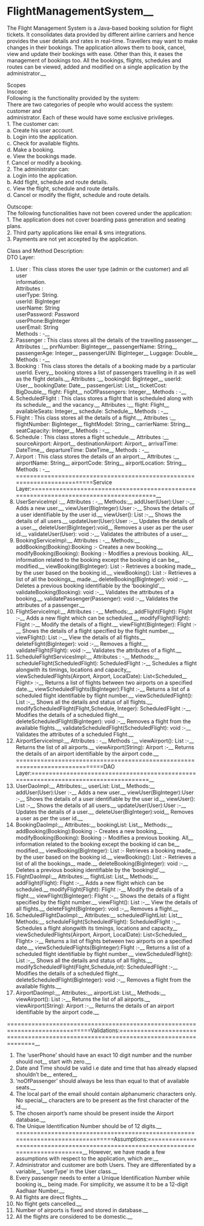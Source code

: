 # FlightManagementSystem__
The Flight Management System is a Java-based booking solution for flight tickets. It consolidates data provided by different airline carriers and hence provides the user details and rates in real-time. Travellers may want to make changes in their bookings. The application allows them to book, cancel, view and update their bookings with ease. Other than this, it eases the management of bookings too. All the bookings, flights, schedules and routes can be viewed, added and modified on a single application by the administrator.__

Scopes  
	Inscope:  
	Following is the functionality provided by the system:  
	There are two categories of people who would access the system: customer and  
	administrator. Each of these would have some exclusive privileges.  
		1. The customer can:  
		a. Create his user account.  
		b. Login into the application.  
		c. Check for available flights.  
		d. Make a booking.  
		e. View the bookings made.  
		f. Cancel or modify a booking.  
		2. The administrator can:  
		a. Login into the application.  
		b. Add flight, schedule and route details.  
		c. View the flight, schedule and route details.  
		d. Cancel or modify the flight, schedule and route details.  

Outscope:  
The following functionalities have not been covered under the application:  
      1. The application does not cover boarding pass generation and seating plans.  
      2. Third party applications like email & sms integrations.  
      3. Payments are not yet accepted by the application.  


Class and Method Description:  
DTO Layer:  
1. User : This class stores the user type (admin or the customer) and all user  
information.  
 Attributes :  
        userType: String.  
        userId: BigInteger  
        userName: String  
        userPassword: Password  
        userPhone:BigInteger  
        userEmail: String  
Methods : -__
2. Passenger : This class stores all the details of the travelling passenger.__
 Attributes :__
        pnrNumber: BigInteger__
        passengerName: String__
        passengerAge: Integer__
        passengerUIN: BigInteger__
        Luggage: Double__
Methods : -__
3. Booking : This class stores the details of a booking made by a particular userId. Every__
booking stores a list of passengers travelling in it as well as the flight details.__
 Attributes :__
        bookingId: BigInteger__
        userId: User__
        bookingDate: Date__
        passengerList: List<Passenger>__
        ticketCost: BigDouble__
        flight: Flight__
        noOfPassengers: Integer__
Methods : -__
4. ScheduledFlight : This class stores a flight that is scheduled along with its schedule__
and the vacancy.__
  Attributes :__
        flight: Flight__
        availableSeats: Integer__
        schedule: Schedule__
        Methods : -__
5. Flight : This class stores all the details of a flight.__
  Attributes :__
        flightNumber: BigInteger__
        flightModel: String__
        carrierName: String__
        seatCapacity: Integer__
        Methods : -__
6. Schedule : This class stores a flight schedule.__
  Attributes :__
        sourceAirport: Airport__
        destinationAirport: Airport__
        arrivalTime: DateTime__
        departureTime: DateTime__
        Methods : -__
7. Airport : This class stores the details of an airport.__
  Attributes :__
        airportName: String__
        airportCode: String__
        airportLocation: String__
        Methods : -__
=========================================================================Service Layer:=======================================================================================__
8. UserServiceImpl :__
  Attributes : -__
        Methods:__
          addUser(User):User :-__
          Adds a new user.__
          viewUser(BigInteger):User :-__
          Shows the details of a user identifiable by the user id.__
          viewUser(): List<User> :-__
          Shows the details of all users.__
          updateUser(User):User :-__
          Updates the details of a user.__
          deleteUser(BigInteger):void__
          Removes a user as per the user id.__
          validateUser(User): void :-__
          Validates the attributes of a user.__
9. BookingServiceImpl:__
  Attributes : -__
        Methods:__
          addBooking(Booking):Booking :- Creates a new booking.__
          modifyBooking(Booking): Booking :- Modifies a previous booking. All__
          information related to the booking except the booking id can be__
          modified.__
          viewBooking(BigInteger): List<Booking> :- Retrieves a booking made__
          by the user based on the booking id.__
          viewBooking(): List<Booking> :- Retrieves a list of all the bookings__
          made.__
          deleteBooking(BigInteger): void :-__
          Deletes a previous booking identifiable by the ‘bookingId’.__
          validateBooking(Booking): void :-__
          Validates the attributes of a booking.__
          validatePassenger(Passenger): void :-__
          Validates the attributes of a passenger.__
10. FlightServiceImpl:__
  Attributes : -__
        Methods:__
          addFlight(Flight): Flight :-__
          Adds a new flight which can be scheduled.__
          modifyFlight(Flight): Flight :-__
          Modify the details of a flight.__
          viewFlight(BigInteger): Flight :-__
          Shows the details of a flight specified by the flight number.__
          viewFlight(): List<Flight> :-__
          View the details of all flights.__
          deleteFlight(BigInteger): void :-__
          Removes a flight.__
          validateFlight(Flight): void :-__
          Validates the attributes of a flight.__
11. ScheduleFlightServicesImpl:__
  Attributes : -__
        Methods:__
          scheduleFlight(ScheduledFlight): ScheduledFlight :-__
          Schedules a flight alongwith its timings, locations and capacity__
          viewScheduledFlights(Airport, Airport, LocalDate): List<Scheduled__
          Flight> :-__
          Returns a list of flights between two airports on a specified date.__
          viewScheduledFlights(BigInteger):Flight :-__
          Returns a list of a scheduled flight identifiable by flight number.__
          viewScheduledFlight(): List<ScheduledFlight> :-__
          Shows all the details and status of all flights.__
          modifyScheduledFlight(Flight,Schedule, Integer): ScheduledFlight :-__
          Modifies the details of a scheduled flight.__
          deleteScheduledFlight(BigInteger): void :-__
          Removes a flight from the available flights.__
          validateScheduledFlight(ScheduledFlight): void :-__
          Validates the attributes of a scheduled Flight.__
12. AirportServiceImpl:__
  Attributes : -__
        Methods :__
          viewAirport(): List<Airport> :-__
          Returns the list of all airports.__
          viewAirport(String): Airport :-__
          Returns the details of an airport identifiable by the airport code.__
 ============================================================================DAO Layer:=====================================================================================__
13. UserDaoImpl:__
  Attributes:__
          userList: List<User>__
        Methods:__
          addUser(User):User :-__
          Adds a new user.__
          viewUser(BigInteger):User :-__
          Shows the details of a user identifiable by the user id.__
          viewUser(): List<User> :-__
          Shows the details of all users.__
          updateUser(User):User :-__
          Updates the details of a user.__
          deleteUser(BigInteger):void__
          Removes a user as per the user id.__
14. BookingDaoImpl:__
  Attributes:__
          bookingList: List<Booking>__
        Methods:__
          addBooking(Booking):Booking :- Creates a new booking.__
          modifyBooking(Booking): Booking :- Modifies a previous booking. All__
          information related to the booking except the booking id can be__
          modified.__
          viewBooking(BigInteger): List<Booking> :- Retrieves a booking made__
          by the user based on the booking id.__
          viewBooking(): List<Booking> :- Retrieves a list of all the bookings__
          made.__
          deleteBooking(BigInteger): void :-__
          Deletes a previous booking identifiable by the ‘bookingId’.__
15. FlightDaoImpl:__
  Attributes:__
          flightList: List<Flight>__
        Methods:__
          addFlight(Flight): Flight :-__
          Adds a new flight which can be scheduled.__
          modifyFlight(Flight): Flight :-__
          Modify the details of a flight.__
          viewFlight(BigInteger): Flight :-__
          Shows the details of a flight specified by the flight number.__
          viewFlight(): List<Flight> :-__
          View the details of all flights.__
          deleteFlight(BigInteger): void :-__
          Removes a flight.__
16. ScheduledFlightDaoImpl:__
  Attributes:__
          scheduledFlightList: List<ScheduledFlight>__
        Methods:__
          scheduleFlight(ScheduledFlight): ScheduledFlight :-__
          Schedules a flight alongwith its timings, locations and capacity__
          viewScheduledFlights(Airport, Airport, LocalDate): List<Scheduled__
          Flight> :-__
          Returns a list of flights between two airports on a specified date.__
          viewScheduledFlights(BigInteger):Flight :-__
          Returns a list of a scheduled flight identifiable by flight number.__
          viewScheduledFlight(): List<ScheduledFlight> :-__
          Shows all the details and status of all flights.__
          modifyScheduledFlight(Flight,Schedule,int): ScheduledFlight :-__
          Modifies the details of a scheduled flight.__
          deleteScheduledFlight(BigInteger): void :-__
          Removes a flight from the available flights.__
17. AirportDaoImpl:__
  Attributes:__
          airportList: List<Airport>__
        Methods:__
          viewAirport(): List<Airport> :-__
          Returns the list of all airports.__
          viewAirport(String): Airport :-__
          Returns the details of an airport identifiable by the airport code.__
  
 ==============================================================================Validations:====================================================================================__
1. The ‘userPhone’ should have an exact 10 digit number and the number should not__
start with zero.__
2. Date and Time should be valid i.e date and time that has already elapsed shouldn’t be__
entered__
3. ‘noOfPassenger’ should always be less than equal to that of available seats.__
4. The local part of the email should contain alphanumeric characters only. No special__
characters are to be present as the first character of the id.__
5. The chosen airport’s name should be present inside the Airport database.__
6. The Unique Identification Number should be of 12 digits.__
===============================================================================Assumptions:====================================================================================__
However, we have made a few assumptions with respect to the application, which are:__
1. Administrator and customer are both Users. They are differentiated by a variable__
‘userType’ in the User class.__
2. Every passenger needs to enter a Unique Identification Number while booking is__
being made. For simplicity, we assume it to be a 12-digit Aadhaar Number.__
3. All flights are direct flights.__
4. No flight gets cancelled.__
5. Number of airports is fixed and stored in database.__
6. All the flights are considered to be domestic.__

